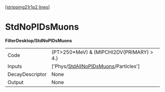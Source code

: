 [[stripping21r1p2 lines]](./stripping21r1p2-index)

# StdNoPIDsMuons

**FilterDesktop/StdNoPIDsMuons**

|                 |                                                                                               |
|-----------------|-----------------------------------------------------------------------------------------------|
| Code            | (PT\>250\*MeV) & (MIPCHI2DV(PRIMARY) \> 4.)                                                   |
| Inputs          | ['Phys/[StdAllNoPIDsMuons](./stripping21r1p2-commonparticles-stdallnopidsmuons)/Particles'] |
| DecayDescriptor | None                                                                                          |
| Output          | None                                                                                          |
